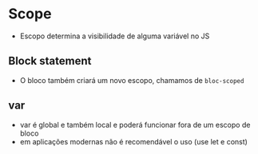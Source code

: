 # Scope

* Escopo determina a visibilidade de alguma variável no JS

## Block statement

<script>
// vamos iniciar um bloco
{
  //aqui dentro do bloco podemos colocar qualquer código
} // aqui fecha o bloco
</script>

* O bloco também criará um novo escopo, chamamos de `bloc-scoped`

## var

* var é global e também local e poderá funcionar fora de um escopo de bloco
* em aplicações modernas não é recomendável o uso (use let e const)

<script>
  console.log("> existe x antes do bloco?", x) //undefined

  {
    var x = 0 // quando é usado var, x sofre o hoisting (elevação), porém não tem valor
  }

  console.log("> existe x depois do bloco?", x) //x = 0
</script>